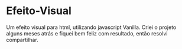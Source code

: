 # Efeito-Visual
 Um efeito visual para html, utilizando javascript Vanilla.
 Criei o projeto alguns meses atrás e fiquei bem feliz com resultado, então resolvi compartilhar.
